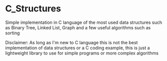 # C_Structures
Simple implementation in C language of the most used data structures such as Binary Tree, Linked List, Graph and a few useful algorithms such as sorting

Disclaimer: As long as I'm new to C language this is not the best implementation of data structures or a C coding example, this is just a lightweight library to use for simple programs or more complex algorithms   
